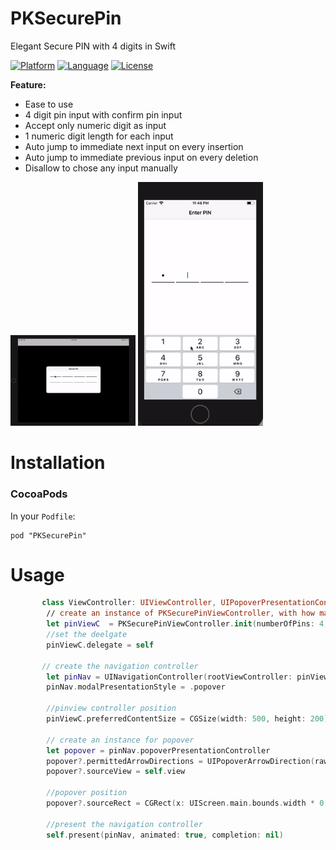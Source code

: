 # PKSecurePin
Elegant Secure PIN with 4 digits in Swift

[![Platform](http://img.shields.io/badge/platform-ios-blue.svg?style=flat
)](https://developer.apple.com/iphone/index.action)
[![Language](http://img.shields.io/badge/language-swift-brightgreen.svg?style=flat
)](https://developer.apple.com/swift)
[![License](http://img.shields.io/badge/license-MIT-lightgrey.svg?style=flat
)](http://mit-license.org)

**Feature:**
* Ease to use
* 4 digit pin input with confirm pin input
* Accept only numeric digit as input
* 1 numeric digit length for each input
* Auto jump to immediate next input on every insertion
* Auto jump to immediate previous input on every deletion
* Disallow to chose any input manually

<img src="./demo.gif" width="200" alt="Screenshot" />
<img src="./iphone_demo.gif" width="200" alt="Screenshot" />

# Installation
### CocoaPods
In your `Podfile`:
```
pod "PKSecurePin"
```

# Usage
```swift
       class ViewController: UIViewController, UIPopoverPresentationControllerDelegate, PKSecurePinControllerDelegate
        // create an instance of PKSecurePinViewController, with how many PIN, OTP or confirmation, position from top
        let pinViewC  = PKSecurePinViewController.init(numberOfPins: 4, withconfirmation: false, topPos: 230)
        //set the deelgate
        pinViewC.delegate = self
        
       // create the navigation controller
        let pinNav = UINavigationController(rootViewController: pinViewC)        
        pinNav.modalPresentationStyle = .popover

        //pinview controller position
        pinViewC.preferredContentSize = CGSize(width: 500, height: 200)
        
        // create an instance for popover
        let popover = pinNav.popoverPresentationController
        popover?.permittedArrowDirections = UIPopoverArrowDirection(rawValue: 0)
        popover?.sourceView = self.view

        //popover position
        popover?.sourceRect = CGRect(x: UIScreen.main.bounds.width * 0.5 - UIScreen.main.bounds.width * 0.25, y: UIScreen.main.bounds.height * 0.5 - 100, width: UIScreen.main.bounds.width * 0.5, height: 200)
        
        //present the navigation controller
        self.present(pinNav, animated: true, completion: nil)



